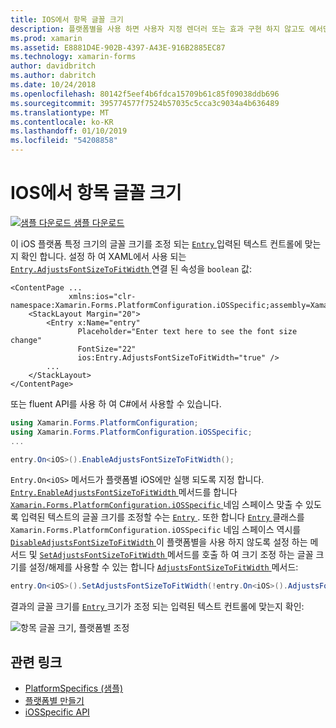 ```yaml
---
title: IOS에서 항목 글꼴 크기
description: 플랫폼별을 사용 하면 사용자 지정 렌더러 또는 효과 구현 하지 않고도 에서만 특정 플랫폼에서 사용할 수 있는 기능을 사용할 수 있습니다. 이 문서에는 항목의 글꼴 크기를 조정 하는 iOS 플랫폼 특정을 사용 하는 방법을 설명 합니다.
ms.prod: xamarin
ms.assetid: E8881D4E-902B-4397-A43E-916B2885EC87
ms.technology: xamarin-forms
author: davidbritch
ms.author: dabritch
ms.date: 10/24/2018
ms.openlocfilehash: 80142f5eef4b6fdca15709b61c85f09038ddb696
ms.sourcegitcommit: 395774577f7524b57035c5cca3c9034a4b636489
ms.translationtype: MT
ms.contentlocale: ko-KR
ms.lasthandoff: 01/10/2019
ms.locfileid: "54208858"
---
```

# <a name="entry-font-size-on-ios"></a>IOS에서 항목 글꼴 크기

[![샘플 다운로드](~/media/shared/download.png) 샘플 다운로드](https://developer.xamarin.com/samples/xamarin-forms/userinterface/platformspecifics/)

이 iOS 플랫폼 특정 크기의 글꼴 크기를 조정 되는 [ `Entry` ](xref:Xamarin.Forms.Entry) 입력된 텍스트 컨트롤에 맞는지 확인 합니다. 설정 하 여 XAML에서 사용 되는 [ `Entry.AdjustsFontSizeToFitWidth` ](xref:Xamarin.Forms.PlatformConfiguration.iOSSpecific.Entry.AdjustsFontSizeToFitWidthProperty) 연결 된 속성을 `boolean` 값:

```xaml
<ContentPage ...
             xmlns:ios="clr-namespace:Xamarin.Forms.PlatformConfiguration.iOSSpecific;assembly=Xamarin.Forms.Core"
    <StackLayout Margin="20">
        <Entry x:Name="entry"
               Placeholder="Enter text here to see the font size change"
               FontSize="22"
               ios:Entry.AdjustsFontSizeToFitWidth="true" />
        ...
    </StackLayout>
</ContentPage>
```

또는 fluent API를 사용 하 여 C#에서 사용할 수 있습니다.

```csharp
using Xamarin.Forms.PlatformConfiguration;
using Xamarin.Forms.PlatformConfiguration.iOSSpecific;
...

entry.On<iOS>().EnableAdjustsFontSizeToFitWidth();
```

`Entry.On<iOS>` 메서드가 플랫폼별 iOS에만 실행 되도록 지정 합니다. [ `Entry.EnableAdjustsFontSizeToFitWidth` ](xref:Xamarin.Forms.PlatformConfiguration.iOSSpecific.Entry.EnableAdjustsFontSizeToFitWidth(Xamarin.Forms.IPlatformElementConfiguration{Xamarin.Forms.PlatformConfiguration.iOS,Xamarin.Forms.Entry})) 메서드를 합니다 [ `Xamarin.Forms.PlatformConfiguration.iOSSpecific` ](xref:Xamarin.Forms.PlatformConfiguration.iOSSpecific) 네임 스페이스 맞출 수 있도록 입력된 텍스트의 글꼴 크기를 조정할 수는 [ `Entry` ](xref:Xamarin.Forms.Entry). 또한 합니다 [ `Entry` ](xref:Xamarin.Forms.PlatformConfiguration.iOSSpecific.Entry) 클래스를 `Xamarin.Forms.PlatformConfiguration.iOSSpecific` 네임 스페이스 역시를 [ `DisableAdjustsFontSizeToFitWidth` ](xref:Xamarin.Forms.PlatformConfiguration.iOSSpecific.Entry.DisableAdjustsFontSizeToFitWidth(Xamarin.Forms.IPlatformElementConfiguration{Xamarin.Forms.PlatformConfiguration.iOS,Xamarin.Forms.Entry})) 이 플랫폼별을 사용 하지 않도록 설정 하는 메서드 및 [ `SetAdjustsFontSizeToFitWidth` ](xref:Xamarin.Forms.PlatformConfiguration.iOSSpecific.Entry.SetAdjustsFontSizeToFitWidth(Xamarin.Forms.IPlatformElementConfiguration{Xamarin.Forms.PlatformConfiguration.iOS,Xamarin.Forms.Entry},System.Boolean)) 메서드를 호출 하 여 크기 조정 하는 글꼴 크기를 설정/해제를 사용할 수 있는 합니다 [ `AdjustsFontSizeToFitWidth` ](xref:Xamarin.Forms.PlatformConfiguration.iOSSpecific.Entry.AdjustsFontSizeToFitWidth(Xamarin.Forms.IPlatformElementConfiguration{Xamarin.Forms.PlatformConfiguration.iOS,Xamarin.Forms.Entry})) 메서드:

```csharp
entry.On<iOS>().SetAdjustsFontSizeToFitWidth(!entry.On<iOS>().AdjustsFontSizeToFitWidth());
```

결과의 글꼴 크기를 [ `Entry` ](xref:Xamarin.Forms.Entry) 크기가 조정 되는 입력된 텍스트 컨트롤에 맞는지 확인:

![](entry-font-size-images/entry-font-size.png "항목 글꼴 크기, 플랫폼별 조정")

## <a name="related-links"></a>관련 링크

- [PlatformSpecifics (샘플)](https://developer.xamarin.com/samples/xamarin-forms/userinterface/platformspecifics/)
- [플랫폼별 만들기](~/xamarin-forms/platform/platform-specifics/index.md#creating-platform-specifics)
- [iOSSpecific API](xref:Xamarin.Forms.PlatformConfiguration.iOSSpecific)
